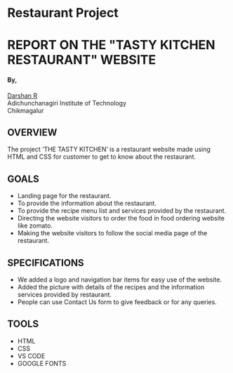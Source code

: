 # Restaurant Project
# REPORT ON THE "TASTY KITCHEN RESTAURANT" WEBSITE


#### By,
[Darshan R](https://www.linkedin.com/in/darshanr27)
<br/> Adichunchanagiri Institute of Technology<br/>
Chikmagalur


## OVERVIEW
The project ‘THE TASTY KITCHEN’ is a restaurant website made using HTML and CSS for customer to get to know about the restaurant.

## GOALS
- Landing page for the restaurant.
- To provide the information about the restaurant.
- To provide the recipe menu list and services provided by the restaurant.
- Directing the website visitors to order the food in food ordering website like zomato.
- Making the website visitors to follow the social media page of the restaurant.

## SPECIFICATIONS
-	We added a logo and navigation bar items for easy use of the website.
-	Added the picture with details of the recipes and the information services provided by restaurant.
-	People can use Contact Us form to give feedback or for any queries.

## TOOLS
- HTML
-	CSS
-	VS CODE
-	GOOGLE FONTS
